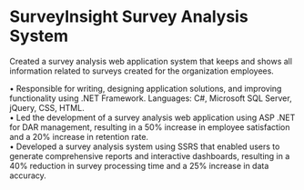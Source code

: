 # SurveyInsight Survey Analysis System
Created a survey analysis web application system that keeps and shows all information related to surveys created for the organization employees.

• Responsible for writing, designing application solutions, and improving functionality using .NET Framework.
Languages: C#, Microsoft SQL Server, jQuery, CSS, HTML. <br/>
• Led the development of a survey analysis web application using ASP .NET for DAR management, resulting in a 50%
increase in employee satisfaction and a 20% increase in retention rate. <br/>
• Developed a survey analysis system using SSRS that enabled users to generate comprehensive reports and interactive
dashboards, resulting in a 40% reduction in survey processing time and a 25% increase in data accuracy. <br/>

